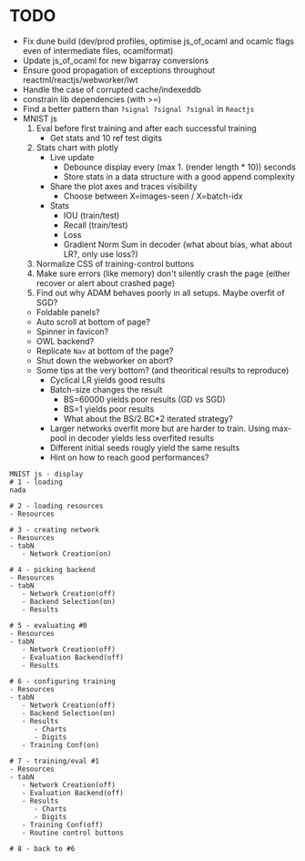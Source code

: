 # TODO
- Fix dune build (dev/prod profiles, optimise js_of_ocaml and ocamlc flags even of intermediate files, ocamlformat)
- Update js_of_ocaml for new bigarray conversions
- Ensure good propagation of exceptions throughout reactml/reactjs/webworker/lwt
- Handle the case of corrupted cache/indexeddb
- constrain lib dependencies (with >=)
- Find a better pattern than `?signal ?signal ?signal` in `Reactjs`
- MNIST js
   1. Eval before first training and after each successful training
      - Get stats and 10 ref test digits
   2. Stats chart with plotly
      - Live update
         - Debounce display every (max 1. (render length * 10)) seconds
         - Store stats in a data structure with a good append complexity
      - Share the plot axes and traces visibility
         - Choose between X=images-seen / X=batch-idx
      - Stats
         - IOU (train/test)
         - Recall (train/test)
         - Loss
         - Gradient Norm Sum in decoder (what about bias, what about LR?, only use loss?)
   3. Normalize CSS of training-control buttons
   4. Make sure errors (like memory) don't silently crash the page (either recover or alert about crashed page)
   5. Find out why ADAM behaves poorly in all setups. Maybe overfit of SGD?
   - Foldable panels?
   - Auto scroll at bottom of page?
   - Spinner in favicon?
   - OWL backend?
   - Replicate `Nav` at bottom of the page?
   - Shut down the webworker on abort?
   - Some tips at the very bottom? (and theoritical results to reproduce)
      - Cyclical LR yields good results
      - Batch-size changes the result
         - BS=60000 yields poor results (GD vs SGD)
         - BS=1 yields poor results
         - What about the BS/2 BC*2 iterated strategy?
      - Larger networks overfit more but are harder to train. Using max-pool in decoder yields less overfited results
      - Different initial seeds rougly yield the same results
      - Hint on how to reach good performances?

```
MNIST js - display
# 1 - loading
nada

# 2 - loading resources
- Resources

# 3 - creating network
- Resources
- tabN
   - Network Creation(on)

# 4 - picking backend
- Resources
- tabN
   - Network Creation(off)
   - Backend Selection(on)
   - Results

# 5 - evaluating #0
- Resources
- tabN
   - Network Creation(off)
   - Evaluation Backend(off)
   - Results

# 6 - configuring training
- Resources
- tabN
   - Network Creation(off)
   - Backend Selection(on)
   - Results
      - Charts
      - Digits
   - Training Conf(on)

# 7 - training/eval #1
- Resources
- tabN
   - Network Creation(off)
   - Evaluation Backend(off)
   - Results
      - Charts
      - Digits
   - Training Conf(off)
   - Routine control buttons

# 8 - back to #6

```
